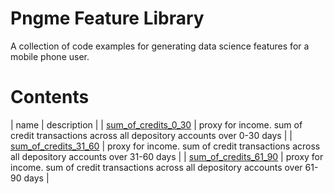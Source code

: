 # Pngme Feature Library
A collection of code examples for generating data science features for a mobile phone user.

# Contents
| name | description |
| [sum_of_credits_0_30](lib/sum_of_credits/sum_of_credits/sum_of_credits.py) | proxy for income. sum of credit transactions across all depository accounts over 0-30 days |
| [sum_of_credits_31_60](lib/sum_of_credits/sum_of_credits/sum_of_credits.py) | proxy for income. sum of credit transactions across all depository accounts over 31-60 days |
| [sum_of_credits_61_90](lib/sum_of_credits/sum_of_credits/sum_of_credits.py) | proxy for income. sum of credit transactions across all depository accounts over 61-90 days |